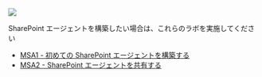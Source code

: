 <div class="cc-lab-toc msa-path">
  <img src="/copilot-camp/assets/images/path-icons/MSA-path-heading.png"></img>
  <div>
    <p>SharePoint エージェントを構築したい場合は、これらのラボを実施してください</p>
    <ul>
      <li><a href="/copilot-camp/ja/pages/make/sharepoint-agents/01-first-agent/">MSA1 - 初めての SharePoint エージェントを構築する</a></li>
      <li><a href="/copilot-camp/ja/pages/make/sharepoint-agents/02-sharing-agents/">MSA2 - SharePoint エージェントを共有する</a></li>
    </ul>
  </div>
</div>

<script>
(() => {

// This script decorates the table of contents with a "you are here" indicator.
const toc = document.getElementsByClassName('cc-lab-toc');
for (const div of toc) {
    const lis = div.querySelectorAll('li');
    for (const li of lis) {
        const anchor = li.querySelector('a');
        if (location.href.includes(anchor.href)) {
            const span = document.createElement("span");
            span.innerHTML = "YOU&nbsp;ARE&nbsp;HERE";
            li.appendChild(span);
        }
    }    
}
})();
</script>
